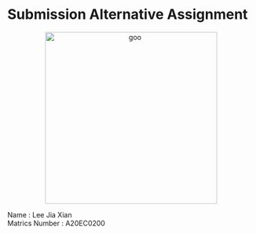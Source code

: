 # Submission Alternative Assignment
<center><img src="" alt="goo" title="goo-photo" height="350" /></center>

<div>
  <p>
    Name : Lee Jia Xian <br>
    Matrics Number : A20EC0200
  </p>
</div>

